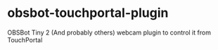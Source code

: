 # obsbot-touchportal-plugin
OBSBot Tiny 2 (And probably others) webcam plugin to control it from TouchPortal
